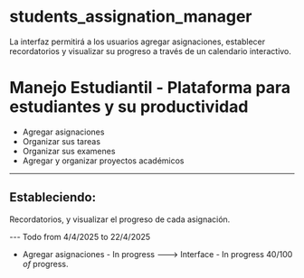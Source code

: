 # students_assignation_manager
La interfaz permitirá a los usuarios agregar asignaciones, establecer recordatorios y visualizar su progreso a través de un calendario interactivo.​


# Manejo Estudiantil - Plataforma para estudiantes y su productividad

- Agregar asignaciones
- Organizar sus tareas
- Organizar sus examenes 
- Agregar y organizar proyectos académicos

----
## Estableciendo:

Recordatorios, y visualizar el progreso de cada asignación.

--- Todo from 4/4/2025 to 22/4/2025

- Agregar asignaciones - In progress
---> Interface - In progress 40/100 _of_ progress.